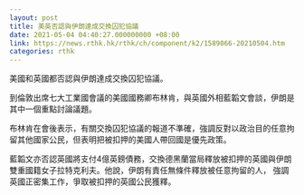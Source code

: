 ```yaml
---
layout: post
title: 美英否認與伊朗達成交換囚犯協議
date: 2021-05-04 04:40:27.000000000 +08:00
link: https://news.rthk.hk/rthk/ch/component/k2/1589066-20210504.htm
categories: rthk
---
```


美國和英國都否認與伊朗達成交換囚犯協議。

到倫敦出席七大工業國會議的美國國務卿布林肯，與英國外相藍韜文會談，伊朗是其中一個重點討論議題。

布林肯在會後表示，有關交換囚犯協議的報道不準確，強調反對以政治目的任意拘留其他國家公民，但表明把被扣押的美國人帶回國是優先政策。

藍韜文亦否認英國將支付4億英鎊債務，交換德黑蘭當局釋放被扣押的英國與伊朗雙重國籍女子拉特克利夫。他說，伊朗有責任無條件釋放被任意拘留的人， 強調英國正密集工作，爭取被扣押的英國公民獲釋。
